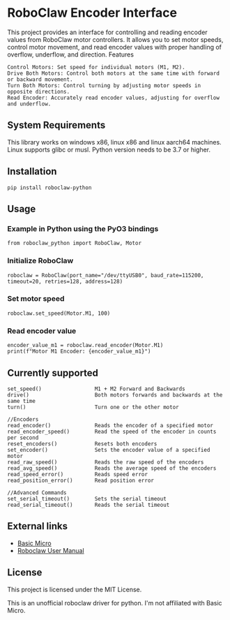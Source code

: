 # RoboClaw Encoder Interface
This project provides an interface for controlling and reading encoder values from RoboClaw motor controllers. It allows you to set motor speeds, control motor movement, and read encoder values with proper handling of overflow, underflow, and direction.
Features

    Control Motors: Set speed for individual motors (M1, M2).
    Drive Both Motors: Control both motors at the same time with forward or backward movement.
    Turn Both Motors: Control turning by adjusting motor speeds in opposite directions.
    Read Encoder: Accurately read encoder values, adjusting for overflow and underflow.

## System Requirements
This library works on windows x86, linux x86 and linux aarch64 machines.
Linux supports glibc or musl.
Python version needs to be 3.7 or higher.

## Installation
    pip install roboclaw-python

## Usage
### Example in Python using the PyO3 bindings
    from roboclaw_python import RoboClaw, Motor
### Initialize RoboClaw
    roboclaw = RoboClaw(port_name="/dev/ttyUSB0", baud_rate=115200, timeout=20, retries=128, address=128)
### Set motor speed
    roboclaw.set_speed(Motor.M1, 100)
### Read encoder value
    encoder_value_m1 = roboclaw.read_encoder(Motor.M1)
    print(f"Motor M1 Encoder: {encoder_value_m1}")

## Currently supported
    set_speed()                 M1 + M2 Forward and Backwards
    drive()                     Both motors forwards and backwards at the same time
    turn()                      Turn one or the other motor

    //Encoders
    read_encoder()              Reads the encoder of a specified motor
    read_encoder_speed()        Read the speed of the encoder in counts per second
    reset_encoders()            Resets both encoders
    set_encoder()               Sets the encoder value of a specified motor
    read_raw_speed()            Reads the raw speed of the encoders
    read_avg_speed()            Reads the average speed of the encoders
    read_speed_error()          Reads speed error
    read_position_error()       Read position error

    //Advanced Commands
    set_serial_timeout()        Sets the serial timeout
    read_serial_timeout()       Reads the serial timeout

## External links
-   [Basic Micro](https://www.basicmicro.com/)
-   [Roboclaw User Manual](https://downloads.basicmicro.com/docs/roboclaw_user_manual.pdf)

## License
This project is licensed under the MIT License.

This is an unofficial roboclaw driver for python. I'm not affiliated with Basic Micro.